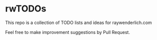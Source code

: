 # rwTODOs

This repo is a collection of TODO lists and ideas for raywenderlich.com

Feel free to make improvement suggestions by Pull Request.
